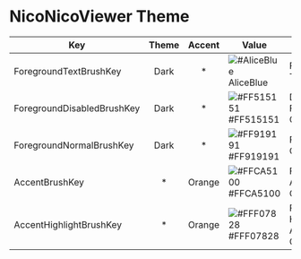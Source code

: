 ﻿# NicoNicoViewer Theme

|Key|Theme|Accent|Value|Comment|
|-|:-:|:-:|-|-|
|ForegroundTextBrushKey|Dark|*|![#AliceBlue](https://via.placeholder.com/15/F0F8FF/00000000?text=+) AliceBlue|Foreground Text|
|ForegroundDisabledBrushKey|Dark|*|![#FF515151](https://via.placeholder.com/15/515151/00000000?text=+) #FF515151|Disabled Foreground Color|
|ForegroundNormalBrushKey|Dark|*|![#FF919191](https://via.placeholder.com/15/919191/00000000?text=+) #FF919191|Foreground Color|
|AccentBrushKey|*|Orange|![#FFCA5100](https://via.placeholder.com/15/CA5100/00000000?text=+) #FFCA5100|Foreground Accent Color|
|AccentHighlightBrushKey|*|Orange|![#FFF07828](https://via.placeholder.com/15/F07828/00000000?text=+) #FFF07828|Foreground Highlight Accent Color|
